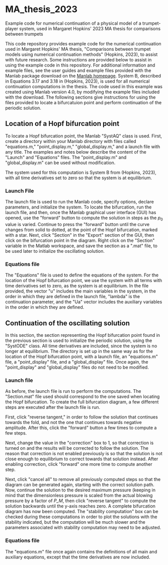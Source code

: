# MA_thesis_2023
Example code for numerical continuation of a physical model of a trumpet-player system, used in Margaret Hopkins' 2023 MA thesis for comparisons between trumpets

This code repository provides example code for the numerical continuation used in Margaret Hopkins' MA thesis, "Comparisons between trumpet models using numerical continuation methods" (Hopkins, 2023), to assist with future research. Some instructions are provided below to assist in using the example code in this repository. For additional information and example files, see the user guides and example files provided with the Manlab package download on the [Manlab homepage](url). System B, described in Equations 3.17 and 3.18 in (Hopkins, 2023), is used for all numerical continuation computations in the thesis. The code used in this example was created using Manlab version 4.0, by modifying the example files included with the download. The following sections give instructions for using the files provided to locate a bifurcatuion point and perform continuation of the periodic solution. 

## Location of a Hopf bifurcation point

To locate a Hopf bifurcation point, the Manlab "SystAQ" class is used. First, create a directory within your Manlab directory with files called "equations.m," "point_display.m," "global_display.m," and a launch file with any title. The examples and notes below describe the content of the "Launch" and "Equations" files. The "point_display.m" and "global_display.m" can be used without modification.

The system used for this computation is System B from (Hopkins, 2023), with all time derivatives set to zero so that the system is at equilibrium.

### Launch File
The launch file is used to run the Manlab code, specify options, declare parameters, and initialize the system. To locate the bifurcation, run the launch file, and then, once the Manlab graphical user interface (GUI) has opened, use the "forward" button to compute the solution in steps as the $p_0$ value is varied. Continue to press the "forward" button until the curve changes from solid to dotted, at the point of the Hopf bifurcation, marked with a star. Next, click "Section" in the "Export" section of the GUI, then click on the bifurcation point in the diagram. Right click on the "Section" variable in the Matlab workspace, and save the section as a ".mat" file, to be used later to initialize the oscillating solution. 

### Equations file
The "Equations" file is used to define the equations of the system. For the location of the Hopf bifurcation point, we use the system with all terms with time derivatives set to zero, as the system is at equilibrium. In the file provided, the vector "u" includes the main variables in the system, in the order in which they are defined in the launch file, "lambda" is the continuation parameter, and the "Ua" vector includes the auxiliary variables in the order in which they are defined. 

## Continuation of the oscillating solution
In this section, the section representing the Hopf bifurcation point found in the previous section is used to initialize the periodic solution, using the "SystODE" class. All time derivatives are included, since the system is no longer at equilibrium. The directory is set up in the same way as for the location of the Hopf bifurcation point, with a launch file, an "equations.m" file, a "point_display" file, and a "global_display" file. Once again, the "point_display" and "global_display" files do not need to be modified.

### Launch file
As before, the launch file is run to perform the computations. The "Section.mat" file used should correspond to the one saved when locating the Hopf bifurcation. To create the full bifurcation diagram, a few different steps are executed after the launch file is run. 

First, click "reverse tangent," in order to follow the solution that continues towards the fold, and not the one that continues towards negative amplitude. After this, click the "forward" button a few times to compute a few steps. 

Next, change the value in the "correction" box to 1, so that correction is turned on and the results will be corrected to follow the solution. The reason that correction is not enabled previously is so that the solution is not close enough to equilibrium to correct towards that solution instead. After enabling correction, click "forward" one more time to compute another step. 

Next, click "cancel all" to remove all previously computed steps so that the diagram can be generated again, starting with the correct solution path. Now, continue the solution to the desired maximum pressure (keeping in mind that the dimensionless pressure is scaled from the actual blowing pressure by a factor of *P_M*, then click "reverse tangent" to compute the solution backwards until the y-axis reaches zero. A complete bifurcation diagram has now been computed. The "stability computation" box can be checked during these computations in order to plot the solutions with the stability indicated, but the computation will be much slower and the parameters associated with stability computation may need to be adjusted. 

### Equations file

The "equations.m" file once again contains the definitions of all main and auxiliary equations, except that the time derivatives are now included. 

